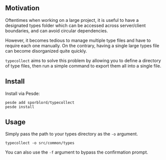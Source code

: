 ## Motivation

Oftentimes when working on a large project, it is useful to have a designated types folder which can be accessed across server/client boundaries, and can avoid circular dependencies.

However, it becomes tedious to manage multiple type files and have to require each one manually. On the contrary, having a single large types file can become disorganized quite quickly.

`typecollect` aims to solve this problem by allowing you to define a directory of type files, then run a simple command to export them all into a single file.

## Install

Install via Pesde:

```
pesde add sporblord/typecollect
pesde install
```

## Usage

Simply pass the path to your types directory as the `-o` argument.

```
typecollect -o src/common/types
```

You can also use the `-f` argument to bypass the confirmation prompt.

